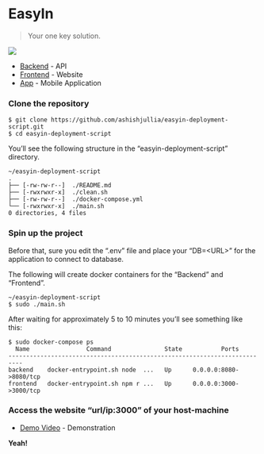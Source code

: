 <h1 class="code-line" data-line-start=0 data-line-end=1 ><a id="EasyIn_0"></a>EasyIn</h1>
<blockquote>
<p class="has-line-data" data-line-start="1" data-line-end="2">Your one key solution.</p>
</blockquote>
<img src="http://i.imgur.com/i1pQlLa.png"/>
<ul>
<li class="has-line-data" data-line-start="3" data-line-end="4"><a href="https://github.com/ashishjullia/easyin-backend-NodeJS">Backend</a> - API</li>
<li class="has-line-data" data-line-start="4" data-line-end="5"><a href="https://github.com/ashishjullia/easyin-frontend-ReactJS">Frontend</a> - Website</li>
<li class="has-line-data" data-line-start="5" data-line-end="7"><a href="https://github.com/ashishjullia/easyin-mobileapp">App</a> - Mobile Application</li>
</ul>
<h3 class="code-line" data-line-start=7 data-line-end=8 ><a id="Clone_the_repository_7"></a>Clone the repository</h3>
<pre><code class="has-line-data" data-line-start="9" data-line-end="12" class="language-sh">$ git <span class="hljs-built_in">clone</span> https://github.com/ashishjullia/easyin-deployment-script.git
$ <span class="hljs-built_in">cd</span> easyin-deployment-script
</code></pre>
<p class="has-line-data" data-line-start="12" data-line-end="13">You’ll see the following structure in the “easyin-deployment-script” directory.</p>
<pre><code class="has-line-data" data-line-start="14" data-line-end="22" class="language-sh">~/easyin-deployment-script
.
├── [-rw-rw-r--]  ./README.md
├── [-rwxrwxr-x]  ./clean.sh
├── [-rw-rw-r--]  ./docker-compose.yml
└── [-rwxrwxr-x]  ./main.sh
<span class="hljs-number">0</span> directories, <span class="hljs-number">4</span> files
</code></pre>
<h3 class="code-line" data-line-start=25 data-line-end=26 ><a id="Spin_up_the_project_25"></a>Spin up the project</h3>
<p class="has-line-data" data-line-start="27" data-line-end="28">Before that, sure you edit the “.env” file and place your “DB=&lt;URL&gt;” for the application to connect to database.</p>
<p class="has-line-data" data-line-start="29" data-line-end="30">The following will create docker containers for the “Backend” and “Frontend”.</p>
<pre><code class="has-line-data" data-line-start="31" data-line-end="34" class="language-sh">~/easyin-deployment-script
$ sudo ./main.sh
</code></pre>
<p class="has-line-data" data-line-start="35" data-line-end="36">After waiting for approximately 5 to 10 minutes you’ll see something like this:</p>
<pre><code class="has-line-data" data-line-start="37" data-line-end="43" class="language-sh">$ sudo docker-compose ps
  Name                Command               State           Ports         
--------------------------------------------------------------------------
backend    docker-entrypoint.sh node  ...   Up      <span class="hljs-number">0.0</span>.<span class="hljs-number">0.0</span>:<span class="hljs-number">8080</span>-&gt;<span class="hljs-number">8080</span>/tcp
frontend   docker-entrypoint.sh npm r ...   Up      <span class="hljs-number">0.0</span>.<span class="hljs-number">0.0</span>:<span class="hljs-number">3000</span>-&gt;<span class="hljs-number">3000</span>/tcp
</code></pre>
<h3 class="code-line" data-line-start=44 data-line-end=45 ><a id="Access_the_website_urlip3000_of_your_hostmachine_44"></a>Access the website “url/ip:3000” of your host-machine</h3>
<ul>
<li class="has-line-data" data-line-start="3" data-line-end="4"><a href="https://youtu.be/grsyryDmIDI">Demo Video</a> - Demonstration</li>
</ul>
<p class="has-line-data" data-line-start="46" data-line-end="47"><strong>Yeah!</strong></p>
